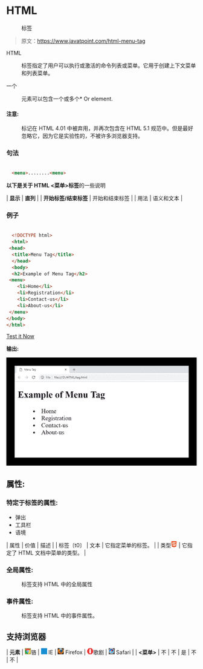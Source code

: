 # HTML

<menu>标签</menu>

> 原文：<https://www.javatpoint.com/html-menu-tag>

HTML

<menu>标签指定了用户可以执行或激活的命令列表或菜单。它用于创建上下文菜单和列表菜单。</menu>

一个

<menu>元素可以包含一个或多个*   Or  element.</menu>

#### 注意:

<menu>标记在 HTML 4.01 中被弃用，并再次包含在 HTML 5.1 规范中。但是最好忽略它，因为它是实验性的，不被许多浏览器支持。</menu>

### 句法

```html

  <menu>........<menu>

```

**以下是关于 HTML <菜单>标签**的一些说明

| **显示** | **直列** |
| **开始标签/结束标签** | 开始和结束标签 |
| 用法 | 语义和文本 |

### 例子

```html

  <!DOCTYPE html>
  <html>
 <head>
  <title>Menu Tag</title>
  </head>
  <body>
  <h2>Example of Menu Tag</h2>
 <menu>
 	<li>Home</li>
 	<li>Registration</li>
 	<li>Contact-us</li>
 	<li>About-us</li>
 </menu>
</body>
</html>

```

[Test it Now](https://www.javatpoint.com/oprweb/test.jsp?filename=htmlmenutag)

**输出:**

![HTML menu tag](img/df76a23a6408556cb091ef6c86c540fa.png)

## 属性:

### 特定于标签的属性:

*   弹出
*   工具栏
*   语境

| 属性 | 价值 | 描述 |
| 标签〔t0〕 | 文本 | 它指定菜单的标签。 |
| 类型![HTML Tags List](img/0eb4526ba8c721b914998df152a6f4aa.png) | 它指定了 HTML 文档中菜单的类型。 |

### 全局属性:

<menu>标签支持 HTML 中的全局属性</menu>

### 事件属性:

<menu>标签支持 HTML 中的事件属性。</menu>

## 支持浏览器

| **元素** | ![chrome browser](img/4fbdc93dc2016c5049ed108e7318df19.png)铬 | ![ie browser](img/83dd23df1fe8373fd5bf054b2c1dd88b.png) IE | ![firefox browser](img/4f001fff393888a8a807ed29b28145d1.png) Firefox | ![opera browser](img/6cad4a592cc69a052056a0577b4aac65.png)歌剧 | ![safari browser](img/a0f6a9711a92203c5dc5c127fe9c9fca.png) Safari |
| **<菜单>** | 不 | 不 | 是 | 不 | 不 |